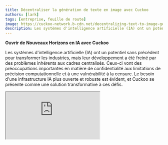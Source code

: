 ```yaml
---
title: Décentraliser la génération de texte en image avec Cuckoo
authors: [lark]
tags: [entreprise, feuille de route]
image: https://cuckoo-network.b-cdn.net/decentralizing-text-to-image-gen.webp
description: Les systèmes d'intelligence artificielle (IA) ont un potentiel sans précédent pour transformer les industries, mais leur développement a été freiné par des problèmes inhérents aux cadres centralisés. Ceux-ci vont des préoccupations importantes en matière de confidentialité aux limitations de précision computationnelle et à une vulnérabilité à la censure.
---
```


**Ouvrir de Nouveaux Horizons en IA avec Cuckoo**

Les systèmes d'intelligence artificielle (IA) ont un potentiel sans précédent pour transformer les industries, mais leur développement a été freiné par des problèmes inhérents aux cadres centralisés. Ceux-ci vont des préoccupations importantes en matière de confidentialité aux limitations de précision computationnelle et à une vulnérabilité à la censure. Le besoin d'une infrastructure IA plus ouverte et robuste est évident, et Cuckoo se présente comme une solution transformative à ces défis.

<div style={{ position: "relative", paddingTop: "56.25%" }}>
  <iframe
    src="https://customer-wmy0lgubd5pjy3fx.cloudflarestream.com/d5b2ca9a50526dd1151e5126cd212dcd/iframe?poster=https%3A%2F%2Fcustomer-wmy0lgubd5pjy3fx.cloudflarestream.com%2Fd5b2ca9a50526dd1151e5126cd212dcd%2Fthumbnails%2Fthumbnail.jpg%3Ftime%3D%26height%3D600"
    loading="lazy"
    style={{
      border: "none",
      position: "absolute",
      top: 0,
      left: 0,
      height: "100%",
      width: "100%"
    }}
    allow="accelerometer; gyroscope; autoplay; encrypted-media; picture-in-picture;"
    allowFullScreen="true"
  />
</div>

### Pourquoi construisons-nous la plateforme Cuckoo ?

Cuckoo représente un saut innovant en avant, établissant une infrastructure IA décentralisée qui favorise un modèle de gouvernance communautaire. Cette approche aborde les aspects critiques de la sécurité, du financement, de l'alignement stratégique et de l'évolution durable des modèles d'IA, ouvrant la voie à une nouvelle ère d'intelligence décentralisée.

#### Surmonter la Censure

Cuckoo permet des avancées en matière d'accessibilité, permettant aux applications IA de transcender les limites géographiques et d'échapper aux réseaux restrictifs, démocratisant ainsi l'accès aux technologies IA de pointe dans le monde entier.

#### Prioriser la Confidentialité

Au cœur de l'éthique de Cuckoo se trouve l'engagement envers la confidentialité des utilisateurs, atteint grâce à des méthodes statistiques et cryptographiques avancées qui maintiennent des performances élevées tout en protégeant les données des utilisateurs.

#### Assurer la Confiance grâce à une Vérification Complète

Cuckoo introduit des protocoles de validation rigoureux qui renforcent l'authenticité et la fiabilité des résultats produits par les modèles d'IA, quel que soit leur niveau de complexité ou leur nature fondamentale.

### Décentralisation Technique de l'IA avec Cuckoo

#### L'Écosystème IA de Cuckoo

En s'appuyant sur la technologie blockchain, l'écosystème IA de Cuckoo distribue les tâches IA à travers un réseau de Mineurs tandis que les Coordinateurs supervisent la qualité et la pertinence des résultats. L'écosystème fonctionne sur Cuckoo Pay, un système de paiement basé sur la blockchain qui facilite les transactions fluides au sein de la plateforme.

<img src="/img/cuckoo-ai-architecture.webp" className="rounded border-2" alt="Plateforme IA Multimodale Décentralisée Cuckoo"/>

#### Composants Clés de l'Écosystème Cuckoo

- **Mineurs** : Entités qui exécutent des tâches IA en utilisant leurs ressources computationnelles.
- **Constructeurs d'Applications (Nœuds Coordinateurs)** : Développeurs qui créent des applications IA et gèrent la distribution des tâches et le contrôle de la qualité.
- **Stakers** : Participants qui mettent en jeu des tokens pour soutenir des Mineurs et coordinateurs de confiance.
- **Contrat de Staking** : Un contrat intelligent où les Mineurs et coordinateurs s'enregistrent et sont votés par les stakers.
- **Stockage de Blobs** : Une solution décentralisée pour stocker les résultats des tâches IA.
- **Cuckoo Pay** : Le système de paiement pour toutes les transactions au sein de l'écosystème Cuckoo.

### Flux de Travail

1. **Enregistrement et Staking** : Les Mineurs et Constructeurs d'Applications s'enregistrent avec le contrat de staking et mettent en jeu des tokens.
2. **Attribution des Tâches** : Les Coordinateurs attribuent des tâches aux Mineurs, qui exécutent ensuite les tâches et téléchargent les résultats sur le Stockage de Blobs.
3. **Validation et Paiement** : Les Coordinateurs valident les résultats et initient les paiements via Cuckoo Pay.
4. **Gouvernance et Conformité** : La plateforme inclut des mécanismes comme les conditions de slashing pour gérer la non-conformité et assurer l'intégrité de l'écosystème.

### Comment commencer ?

Pour les utilisateurs d'IA, allez sur https://cuckoo.network/tg. Réclamez vos points gratuits avec `/faucet` puis `/imagine <prompt>` l'image que vous souhaitez générer.

> \- /tip \<0x.. ou @nomutilisateur\> \<montant\> : donner un pourboire à l'adresse du destinataire ou au @nomutilisateur telegram
>
> \- /balance : afficher le solde du portefeuille du compte actuel
>
> \- /imagine \<prompt\> : générer une image selon votre prompt
>
> \- /faucet : réclamer vos points gratuits quotidiens

<img src="https://cuckoo-network.b-cdn.net/cuckoo-telegram.webp" className="rounded border-2" alt="Plateforme IA Multimodale Décentralisée Cuckoo"/>

Pour les mineurs et les constructeurs d'applications IA, abonnez-vous à la newsletter suivante pour les futures mises à jour.

<iframe
src="https://cuckoonetwork.substack.com/embed"
width={480}
height={320}
style={{ border: "1px solid #EEE", background: "white" }}
frameBorder={0}
scrolling="no"
/>

### Conclusion

Cuckoo n'est pas seulement une plateforme mais un changement de paradigme dans la manière dont l'IA est développée et déployée, mettant l'accent sur la décentralisation, la confidentialité et la gouvernance communautaire. En transformant le paysage du développement de l'IA, Cuckoo prépare le terrain pour un avenir technologique plus équitable et accessible.

L'infrastructure ouverte de Cuckoo défend un avenir de l'IA plus inclusif, sécurisé et efficace, promettant des impacts profonds à travers divers secteurs et marchés mondiaux.